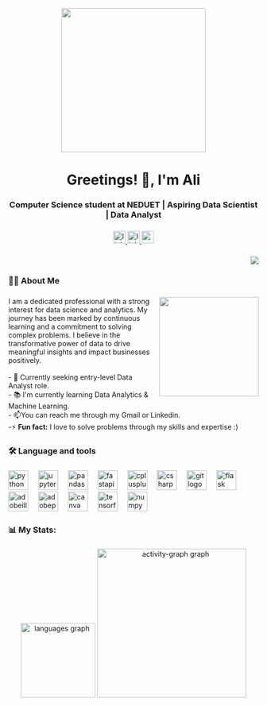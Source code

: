 <div align="center">
  <img height="290" src="https://user-images.githubusercontent.com/74038190/241765440-80728820-e06b-4f96-9c9e-9df46f0cc0a5.gif"  />
</div>

###

<h1 align="center">Greetings! 👋, I'm Ali</h1>

###

<h3 align="center">Computer Science student at NEDUET | Aspiring Data Scientist | Data Analyst</h3>

###

<div align="center">
  <a href="https://www.linkedin.com/in/ali-bin-kashif/" target="_blank">
    <img src="https://img.shields.io/static/v1?message=LinkedIn&logo=linkedin&label=&color=0077B5&logoColor=white&labelColor=&style=for-the-badge" height="25" alt="linkedin logo"  />
  </a>
  <a href="https://linktr.ee/alibinkashif?utm_source=linktree_profile_share&ltsid=352c424c-b15d-45fa-825b-baedd016f4f7" target="_blank">
  <img src="https://img.shields.io/static/v1?message=Linktree&logo=linktree&label=&color=1de9b6&logoColor=white&labelColor=&style=for-the-badge" height="25" alt="linktree logo"  />
  </a>
  <a href="https://mail.google.com/mail/?view=cm&source=mailto&to=alibinkashif007@gmail.com" target="_blank">
    <img src="https://img.shields.io/static/v1?message=Gmail&logo=gmail&label=&color=D14836&logoColor=white&labelColor=&style=for-the-badge" height="25" alt="gmail logo"  />
  </a>
</div>

###

<div align="right">
  <img src="https://visitor-badge.laobi.icu/badge?page_id=ali-bin-kashif.ali-bin-kashif&"  />
</div>

###

<h3 align="left">👩‍💻  About Me</h3>

###

<img align="right" height="200" src="https://camo.githubusercontent.com/545c9198bd22ffbdb34950086a3cbbf93742981912508aa8092ca771c3564b40/68747470733a2f2f6d656469612e67697068792e636f6d2f6d656469612f76312e59326c6b505463354d4749334e6a4578616d566c6357773263446c71636e45306558453559574e344d586c6f4d484633646a566c4d3370784d485132646d64765a475a6a5a695a6c634431324d563970626e526c636d35686246396e61575a66596e6c666157516d593351395a772f7167515567674143335066763638377150432f67697068792e676966"  />

###

<p align="left">I am a dedicated professional with a strong interest for data science and analytics. My journey has been marked by continuous learning and a commitment to solving complex problems. I believe in the transformative power of data to drive meaningful insights and impact businesses positively.<br><br>- 🔭 Currently seeking entry-level Data Analyst role.<br>- 📚 I'm currently learning Data Analytics & Machine Learning.<br>- 📫You can reach me through my Gmail or Linkedin.<br>-⚡ <b>Fun fact:</b> I love to solve problems through my skills and expertise :)</p>

###

<h3 align="left">🛠 Language and tools</h3>

###

<div align="left">
  <img src="https://cdn.jsdelivr.net/gh/devicons/devicon/icons/python/python-original.svg" height="40" alt="python logo"  />
  <img width="12" />
  <img src="https://cdn.jsdelivr.net/gh/devicons/devicon/icons/jupyter/jupyter-original.svg" height="40" alt="jupyter logo"  />
  <img width="12" />
  <img src="https://cdn.jsdelivr.net/gh/devicons/devicon/icons/pandas/pandas-original.svg" height="40" alt="pandas logo"  />
  <img width="12" />
  <img src="https://cdn.jsdelivr.net/gh/devicons/devicon/icons/fastapi/fastapi-original.svg" height="40" alt="fastapi logo"  />
  <img width="12" />
  <img src="https://cdn.jsdelivr.net/gh/devicons/devicon/icons/cplusplus/cplusplus-original.svg" height="40" alt="cplusplus logo"  />
  <img width="12" />
  <img src="https://cdn.jsdelivr.net/gh/devicons/devicon/icons/csharp/csharp-original.svg" height="40" alt="csharp logo"  />
  <img width="12" />
  <img src="https://cdn.jsdelivr.net/gh/devicons/devicon/icons/git/git-original.svg" height="40" alt="git logo"  />
  <img width="12" />
  <img src="https://skillicons.dev/icons?i=flask" height="40" alt="flask logo"  />
  <img width="12" />
  <img src="https://skillicons.dev/icons?i=ai" height="40" alt="adobeillustrator logo"  />
  <img width="12" />
  <img src="https://skillicons.dev/icons?i=ps" height="40" alt="adobephotoshop logo"  />
  <img width="12" />
  <img src="https://cdn.simpleicons.org/canva/00C4CC" height="40" alt="canva logo"  />
  <img width="12" />
  <img src="https://cdn.simpleicons.org/tensorflow/FF6F00" height="40" alt="tensorflow logo"  />
  <img width="12" />
  <img src="https://cdn.jsdelivr.net/gh/devicons/devicon/icons/numpy/numpy-original.svg" height="40" alt="numpy logo"  />
</div>

###

<h3 align="left">📊 My Stats:</h3>

###

<div align="center">
  <img src="https://github-readme-stats.vercel.app/api/top-langs?username=ali-bin-kashif&locale=en&hide_title=false&layout=compact&card_width=320&langs_count=5&theme=default&hide_border=false&order=2" height="150" alt="languages graph"  />
<!--   <img src="https://streak-stats.demolab.com?user=ali-bin-kashif&locale=en&mode=daily&theme=default&hide_border=false&border_radius=5&order=3" height="150" alt="streak graph"  /> -->
  <img src="https://github-readme-activity-graph.vercel.app/graph?username=ali-bin-kashif&radius=16&theme=minimal&area=true&order=5" height="300" alt="activity-graph graph"  />
</div>

###
